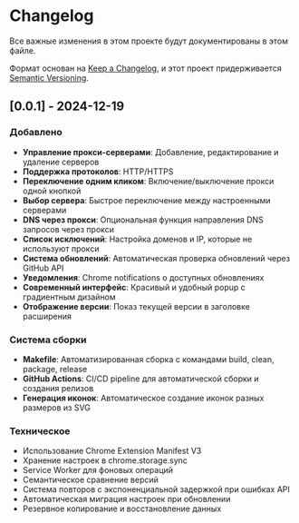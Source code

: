 # Changelog

Все важные изменения в этом проекте будут документированы в этом файле.

Формат основан на [Keep a Changelog](https://keepachangelog.com/en/1.0.0/),
и этот проект придерживается [Semantic Versioning](https://semver.org/spec/v2.0.0.html).

## [0.0.1] - 2024-12-19

### Добавлено
- **Управление прокси-серверами**: Добавление, редактирование и удаление серверов
- **Поддержка протоколов**: HTTP/HTTPS
- **Переключение одним кликом**: Включение/выключение прокси одной кнопкой
- **Выбор сервера**: Быстрое переключение между настроенными серверами
- **DNS через прокси**: Опциональная функция направления DNS запросов через прокси
- **Список исключений**: Настройка доменов и IP, которые не используют прокси
- **Система обновлений**: Автоматическая проверка обновлений через GitHub API
- **Уведомления**: Chrome notifications о доступных обновлениях
- **Современный интерфейс**: Красивый и удобный popup с градиентным дизайном
- **Отображение версии**: Показ текущей версии в заголовке расширения

### Система сборки
- **Makefile**: Автоматизированная сборка с командами build, clean, package, release
- **GitHub Actions**: CI/CD pipeline для автоматической сборки и создания релизов
- **Генерация иконок**: Автоматическое создание иконок разных размеров из SVG

### Техническое
- Использование Chrome Extension Manifest V3
- Хранение настроек в chrome.storage.sync
- Service Worker для фоновых операций
- Семантическое сравнение версий
- Система повторов с экспоненциальной задержкой при ошибках API
- Автоматическая миграция настроек при обновлении
- Резервное копирование и восстановление данных 